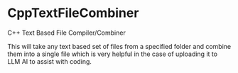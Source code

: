# CppTextFileCombiner


C++ Text Based File Compiler/Combiner


This will take any text based set of files from a specified folder and combine them into a single file which is very helpful in the case of uploading it to LLM AI to assist with coding.
